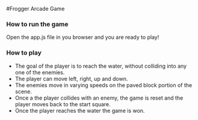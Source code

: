 #Frogger Arcade Game

### How to run the game

Open the app.js file in you browser and you are ready to play!

### How to play

- The goal of the player is to reach the water, without colliding into any one of the enemies.
- The player can move left, right, up and down.
- The enemies move in varying speeds on the paved block portion of the scene.
- Once a the player collides with an enemy, the game is reset and the player moves back to the start square.
- Once the player reaches the water the game is won.


